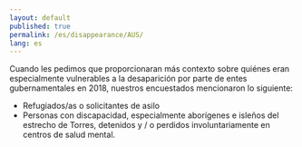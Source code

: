 ```yaml
---
layout: default
published: true
permalink: /es/disappearance/AUS/
lang: es
---
```


Cuando les pedimos que proporcionaran más contexto sobre quiénes eran especialmente vulnerables a la desaparición por parte de entes gubernamentales en 2018, nuestros encuestados mencionaron lo siguiente:
- Refugiados/as o solicitantes de asilo
- Personas con discapacidad, especialmente aborígenes e isleños del estrecho de Torres, detenidos y / o perdidos involuntariamente en centros de salud mental.

